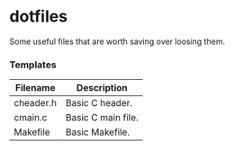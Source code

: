 # dotfiles
Some useful files that are worth saving over loosing them.

### Templates
Filename | Description
-------- | -----------
cheader.h | Basic C header.
cmain.c | Basic C main file.
Makefile | Basic Makefile.
